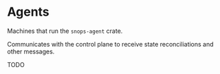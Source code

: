 # Agents

Machines that run the `snops-agent` crate.

Communicates with the control plane to receive state reconciliations and other messages.

TODO
